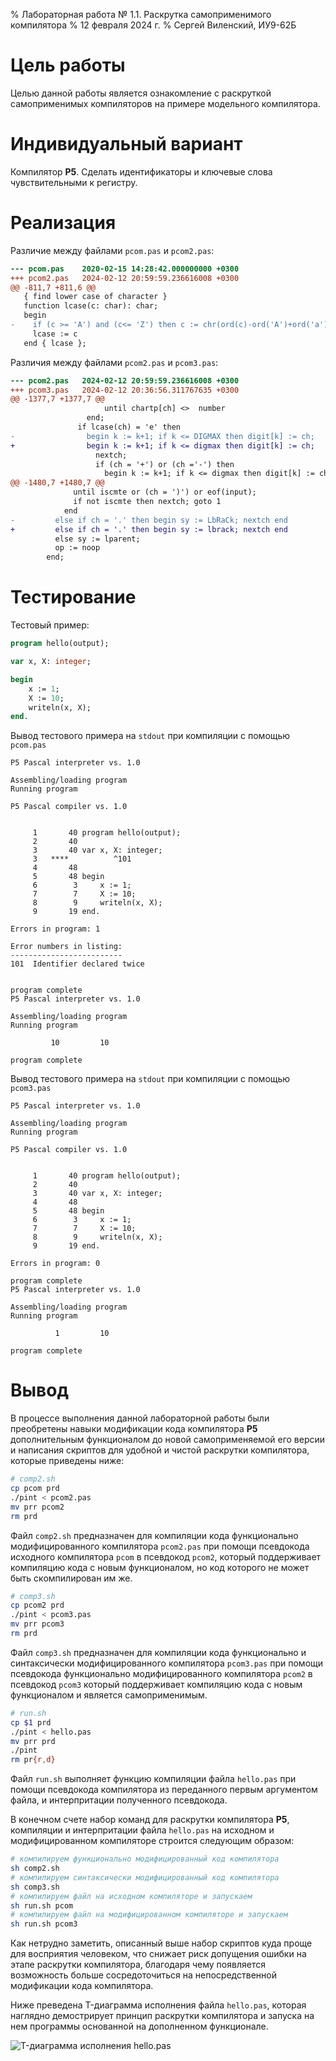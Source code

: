 % Лабораторная работа № 1.1. Раскрутка самоприменимого компилятора
% 12 февраля 2024 г.
% Сергей Виленский, ИУ9-62Б

# Цель работы
Целью данной работы является ознакомление
с раскруткой самоприменимых компиляторов
на примере модельного компилятора.


# Индивидуальный вариант
Компилятор **P5**. Сделать идентификаторы и
ключевые слова чувствительными к регистру.


# Реализация

Различие между файлами `pcom.pas` и `pcom2.pas`:

```diff
--- pcom.pas	2020-02-15 14:28:42.000000000 +0300
+++ pcom2.pas	2024-02-12 20:59:59.236616008 +0300
@@ -811,7 +811,6 @@
   { find lower case of character }
   function lcase(c: char): char;
   begin
-    if (c >= 'A') and (c<= 'Z') then c := chr(ord(c)-ord('A')+ord('a'));
     lcase := c
   end { lcase };
```


Различия между файлами `pcom2.pas` и `pcom3.pas`:

```diff
--- pcom2.pas	2024-02-12 20:59:59.236616008 +0300
+++ pcom3.pas	2024-02-12 20:36:56.311767635 +0300
@@ -1377,7 +1377,7 @@
                     until chartp[ch] <>  number
                 end;
               if lcase(ch) = 'e' then
-                begin k := k+1; if k <= DIGMAX then digit[k] := ch;
+                begin k := k+1; if k <= digmax then digit[k] := ch;
                   nextch;
                   if (ch = '+') or (ch ='-') then
                     begin k := k+1; if k <= digmax then digit[k] := ch;
@@ -1480,7 +1480,7 @@
              until iscmte or (ch = ')') or eof(input);
              if not iscmte then nextch; goto 1
            end
-         else if ch = '.' then begin sy := LbRaCk; nextch end
+         else if ch = '.' then begin sy := lbrack; nextch end
          else sy := lparent;
          op := noop
        end;
```

# Тестирование

Тестовый пример:

```pascal
program hello(output);

var x, X: integer;

begin
    x := 1;
    X := 10;
    writeln(x, X);
end.
```


Вывод тестового примера на `stdout` при компиляции с
помощью `pcom.pas`

```
P5 Pascal interpreter vs. 1.0

Assembling/loading program
Running program

P5 Pascal compiler vs. 1.0


     1       40 program hello(output);
     2       40
     3       40 var x, X: integer;
     3   ****          ^101
     4       48
     5       48 begin
     6        3     x := 1;
     7        7     X := 10;
     8        9     writeln(x, X);
     9       19 end.

Errors in program: 1

Error numbers in listing:
-------------------------
101  Identifier declared twice


program complete
P5 Pascal interpreter vs. 1.0

Assembling/loading program
Running program

         10         10

program complete
```


Вывод тестового примера на `stdout` при компиляции с
помощью `pcom3.pas`

```
P5 Pascal interpreter vs. 1.0

Assembling/loading program
Running program

P5 Pascal compiler vs. 1.0


     1       40 program hello(output);
     2       40
     3       40 var x, X: integer;
     4       48
     5       48 begin
     6        3     x := 1;
     7        7     X := 10;
     8        9     writeln(x, X);
     9       19 end.

Errors in program: 0

program complete
P5 Pascal interpreter vs. 1.0

Assembling/loading program
Running program

          1         10

program complete
```

# Вывод
В процессе выполнения данной лабораторной работы
были преобретены навыки модификации кода компилятора **P5**
дополнительным функционалом до новой самоприменяемой его
версии и написания скриптов для удобной и чистой раскрутки
компилятора, которые приведены ниже:

```bash
# comp2.sh
cp pcom prd
./pint < pcom2.pas
mv prr pcom2
rm prd
```
Файл `comp2.sh` предназначен для компиляции кода
функционально модифицированного компилятора `pcom2.pas` при
помощи псевдокода исходного компилятора `pcom` в псевдокод
`pcom2`, который поддерживает компиляцию кода с новым
функционалом, но код которого не может быть скомпилирован им
же.

```bash
# comp3.sh
cp pcom2 prd
./pint < pcom3.pas
mv prr pcom3
rm prd
```
Файл `comp3.sh` предназначен для компиляции кода
функционально и синтаксически модифицированного компилятора
`pcom3.pas` при помощи псевдокода функционально
модифицированного компилятора `pcom2` в псевдокод `pcom3`
который поддерживает компиляцию кода с новым
функционалом и является самоприменимым.

```bash
# run.sh
cp $1 prd
./pint < hello.pas
mv prr prd
./pint
rm pr{r,d}
```
Файл `run.sh` выполняет функцию компиляции файла
`hello.pas` при помощи псевдокода компилятора из
переданного первым аргументом файла, и интерпритации
полученного псевдокода.

В конечном счете набор команд для раскрутки компилятора
**P5**, компиляции и интерпритации файла `hello.pas` на
исходном и модифицированном компиляторе строится следующим
образом:
```bash
# компилируем функционально модифицированный код компилятора
sh comp2.sh
# компилируем синтаксически модифицированный код компилятора
sh comp3.sh
# компилируем файл на исходном компиляторе и запускаем
sh run.sh pcom
# компилируем файл на модифицированном компиляторе и запускаем
sh run.sh pcom3
```

Как нетрудно заметить, описанный выше набор скриптов
куда проще для восприятия человеком, что снижает риск
допущения ошибки на этапе раскрутки компилятора,
благодаря чему появляется возможность больше
сосредоточиться на непосредственной модификации
кода компилятора.


Ниже преведена T-диаграмма исполнения файла `hello.pas`,
которая наглядно демострирует принцип раскрутки компилятора
и запуска на нем программы основанной на дополненном функционале.

![T-диаграмма исполнения `hello.pas`](https://shorturl.at/lwXY9)
